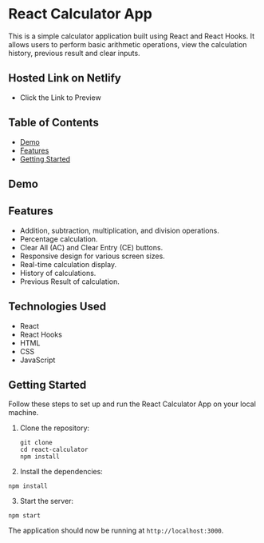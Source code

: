 # React Calculator App

This is a simple calculator application built using React and React Hooks. It allows users to perform basic arithmetic operations, view the calculation history, previous result and clear inputs.

## Hosted Link on Netlify
 - Click the Link to Preview <br/>

## Table of Contents
- [Demo](#demo)
- [Features](#features)
- [Getting Started](#getting-started)

## Demo

## Features
- Addition, subtraction, multiplication, and division operations.
- Percentage calculation.
- Clear All (AC) and Clear Entry (CE) buttons.
- Responsive design for various screen sizes.
- Real-time calculation display.
- History of calculations.
- Previous Result of calculation.

## Technologies Used
- React
- React Hooks
- HTML
- CSS
- JavaScript


## Getting Started

Follow these steps to set up and run the React Calculator App on your local machine.

1. Clone the repository:

   ```
   git clone 
   cd react-calculator
   npm install
   ```
2. Install the dependencies:
```
npm install
```
3. Start the server:
```
npm start
```
The application should now be running at `http://localhost:3000`.







